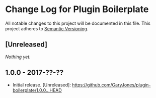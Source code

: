 # Change Log for Plugin Boilerplate

All notable changes to this project will be documented in this file.
This project adheres to [Semantic Versioning](http://semver.org/).

## [Unreleased]

_Nothing yet._

## 1.0.0 - 2017-??-??

* Initial release.
[Unreleased]: https://github.com/GaryJones/plugin-boilerplate/1.0.0...HEAD
